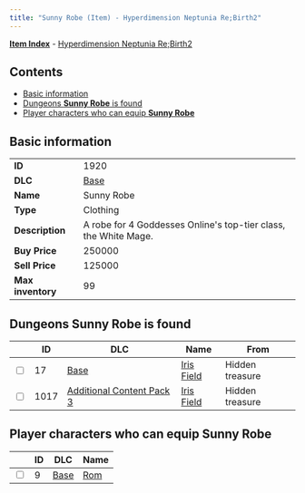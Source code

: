 ```yaml
---
title: "Sunny Robe (Item) - Hyperdimension Neptunia Re;Birth2"
---
```


[**Item Index**](/neptunia/rb2/item/index.html) - [Hyperdimension Neptunia Re;Birth2](/neptunia/rb2)

## Contents

- [Basic information](#basic-information)
- [Dungeons **Sunny Robe** is found](#dungeons-sunny-robe-is-found)
- [Player characters who can equip **Sunny Robe**](#player-characters-who-can-equip-sunny-robe)

## Basic information

|   |   |
| -- | -- |
| **ID** | 1920 |
| **DLC** | [Base](/neptunia/rb2/dlc/0-base.html) |
| **Name** | Sunny Robe |
| **Type** | Clothing |
| **Description** | A robe for 4 Goddesses Online's top-tier class, the White Mage. |
| **Buy Price** | 250000 |
| **Sell Price** | 125000 |
| **Max inventory** | 99 |

## Dungeons **Sunny Robe** is found

|    | ID | DLC | Name | From |
| -- | -- | --- | ---- | ---- |
| <input type="checkbox" id="rb2-dungeon-0-17" class="trackbox" /> | 17 | [Base](/neptunia/rb2/dlc/0-base.html) | [Iris Field](/neptunia/rb2/dungeon/0-17-iris-field.html) | Hidden treasure |
| <input type="checkbox" id="rb2-dungeon-5-1017" class="trackbox" /> | 1017 | [Additional Content Pack 3](/neptunia/rb2/dlc/5-pack3.html) | [Iris Field](/neptunia/rb2/dungeon/5-1017-iris-field.html) | Hidden treasure |

## Player characters who can equip **Sunny Robe**

|    | ID | DLC | Name |
| -- | -- | --- | ---- |
| <input type="checkbox" id="rb2-player-0-9" class="trackbox" /> | 9 | [Base](/neptunia/rb2/dlc/0-base.html) | [Rom](/neptunia/rb2/player/0-9-rom.html) |